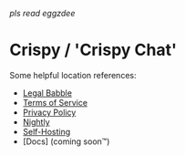 *pls read eggzdee*

# Crispy / 'Crispy Chat'

Some helpful location references:
- [Legal Babble](https://github.com/Common-Codes/crispy/tree/main/legal)
- [Terms of Service](https://github.com/Common-Codes/crispy/blob/main/legal/Terms%20of%20Service.md)
- [Privacy Policy](https://github.com/Common-Codes/crispy/blob/main/legal/Privacy%20Policy.md)
- [Nightly](https://github.com/Common-Codes/Crispy-Nightly)
- [Self-Hosting](https://github.com/Common-Codes/self-host-monorepo)
- [Docs] (coming soon™️)
